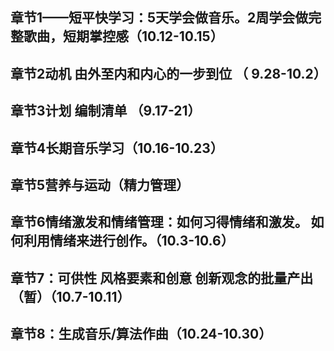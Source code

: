 ## 章节1——短平快学习：5天学会做音乐。2周学会做完整歌曲，短期掌控感（10.12-10.15）

## 章节2动机   由外至内和内心的一步到位 （ 9.28-10.2） 
## 章节3计划   编制清单  （9.17-21）

## 章节4长期音乐学习（10.16-10.23）

## 章节5营养与运动（精力管理）
## 章节6情绪激发和情绪管理：如何习得情绪和激发。 如何利用情绪来进行创作。（10.3-10.6）
## 章节7：可供性  风格要素和创意   创新观念的批量产出  （暂）（10.7-10.11）
## 章节8：生成音乐/算法作曲（10.24-10.30）

